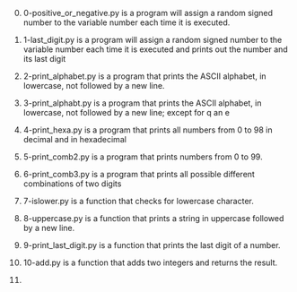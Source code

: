 0. 0-positive_or_negative.py is a program will assign a random signed number
   to the variable number each time it is executed.

1. 1-last_digit.py is a program  will assign a random signed number to the variable number each time it is executed
   and prints out the number and its last digit

2. 2-print_alphabet.py is a program that prints the ASCII alphabet, in lowercase, not followed by a new line.

3. 3-print_alphabt.py is a program that prints the ASCII alphabet, in lowercase, not followed by a new line;
   except for q an e

4. 4-print_hexa.py is a program that prints all numbers from 0 to 98 in decimal and in hexadecimal

5. 5-print_comb2.py is a program that prints numbers from 0 to 99.

6. 6-print_comb3.py is a program that prints all possible different combinations of two digits

7. 7-islower.py is a function that checks for lowercase character.

8. 8-uppercase.py is a function that prints a string in uppercase followed by a new line.

9. 9-print_last_digit.py is a function that prints the last digit of a number.

10. 10-add.py is a function that adds two integers and returns the result.

11.
